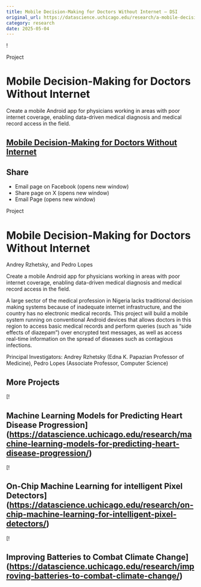 ```yaml
---
title: Mobile Decision-Making for Doctors Without Internet – DSI
original_url: https://datascience.uchicago.edu/research/a-mobile-decision-making-interface-for-doctors-without-internet
category: research
date: 2025-05-04
---
```


!

Project

# Mobile Decision-Making for Doctors Without Internet

Create a mobile Android app for physicians working in areas with poor internet coverage, enabling data-driven medical diagnosis and medical record access in the field.

## [Mobile Decision-Making for Doctors Without Internet](https://datascience.uchicago.edu/research/a-mobile-decision-making-interface-for-doctors-without-internet/)

## Share

* Email page on Facebook (opens new window)
* Share page on X (opens new window)
* Email Page (opens new window)

<!-- Table-like structure detected -->

Project

# Mobile Decision-Making for Doctors Without Internet

Andrey Rzhetsky, and Pedro Lopes

Create a mobile Android app for physicians working in areas with poor internet coverage, enabling data-driven medical diagnosis and medical record access in the field.

A large sector of the medical profession in Nigeria lacks traditional decision making systems because of inadequate internet infrastructure, and the country has no electronic medical records. This project will build a mobile system running on conventional Android devices that allows doctors in this region to access basic medical records and perform queries (such as “side effects of diazepam”) over encrypted text messages, as well as access real-time information on the spread of diseases such as contagious infections.

Principal Investigators: Andrey Rzhetsky (Edna K. Papazian Professor of Medicine), Pedro Lopes (Associate Professor, Computer Science)

## More Projects

[! 

## Machine Learning Models for Predicting Heart Disease Progression](https://datascience.uchicago.edu/research/machine-learning-models-for-predicting-heart-disease-progression/)

[! 

## On-Chip Machine Learning for intelligent Pixel Detectors](https://datascience.uchicago.edu/research/on-chip-machine-learning-for-intelligent-pixel-detectors/)

[! 

## Improving Batteries to Combat Climate Change](https://datascience.uchicago.edu/research/improving-batteries-to-combat-climate-change/)